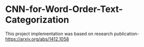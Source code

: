 # CNN-for-Word-Order-Text-Categorization

This project implementation was based on research publication- https://arxiv.org/abs/1412.1058
